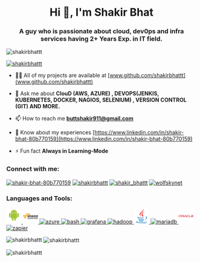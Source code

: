 <h1 align="center">Hi 👋, I'm Shakir Bhat</h1>
<h3 align="center">A guy who is passionate about cloud, dev0ps and infra services having 2+ Years Exp. in IT field.</h3>

<p align="left"> <img src="https://komarev.com/ghpvc/?username=shakirbhattt&label=Profile%20views&color=0e75b6&style=flat" alt="shakirbhattt" /> </p>

<p align="left"> <a href="https://github.com/ryo-ma/github-profile-trophy"><img src="https://github-profile-trophy.vercel.app/?username=shakirbhattt" alt="shakirbhattt" /></a> </p>

- 👨‍💻 All of my projects are available at [www.github.com/shakirbhattt](www.github.com/shakirbhattt)

- 💬 Ask me about **ClouD (AWS, AZURE) , DEVOPS(JENKIS, KUBERNETES, DOCKER, NAGIOS, SELENIUM) , VERSION CONTROL (GIT) AND MORE.**

- 📫 How to reach me **buttshakir911@gmail.com**

- 📄 Know about my experiences [https://www.linkedin.com/in/shakir-bhat-80b770159](https://www.linkedin.com/in/shakir-bhat-80b770159)

- ⚡ Fun fact **Always in Learning-Mode**

<h3 align="left">Connect with me:</h3>
<p align="left">
<a href="https://linkedin.com/in/shakir-bhat-80b770159" target="blank"><img align="center" src="https://raw.githubusercontent.com/rahuldkjain/github-profile-readme-generator/master/src/images/icons/Social/linked-in-alt.svg" alt="shakir-bhat-80b770159" height="30" width="40" /></a>
<a href="https://fb.com/shakirbhattt" target="blank"><img align="center" src="https://raw.githubusercontent.com/rahuldkjain/github-profile-readme-generator/master/src/images/icons/Social/facebook.svg" alt="shakirbhattt" height="30" width="40" /></a>
<a href="https://instagram.com/shakir_bhattt" target="blank"><img align="center" src="https://raw.githubusercontent.com/rahuldkjain/github-profile-readme-generator/master/src/images/icons/Social/instagram.svg" alt="shakir_bhattt" height="30" width="40" /></a>
<a href="https://www.youtube.com/c/wolfskynet" target="blank"><img align="center" src="https://raw.githubusercontent.com/rahuldkjain/github-profile-readme-generator/master/src/images/icons/Social/youtube.svg" alt="wolfskynet" height="30" width="40" /></a>
</p>

<h3 align="left">Languages and Tools:</h3>
<p align="left"> <a href="https://developer.android.com" target="_blank" rel="noreferrer"> <img src="https://raw.githubusercontent.com/devicons/devicon/master/icons/android/android-original-wordmark.svg" alt="android" width="40" height="40"/> </a> <a href="https://aws.amazon.com" target="_blank" rel="noreferrer"> <img src="https://raw.githubusercontent.com/devicons/devicon/master/icons/amazonwebservices/amazonwebservices-original-wordmark.svg" alt="aws" width="40" height="40"/> </a> <a href="https://azure.microsoft.com/en-in/" target="_blank" rel="noreferrer"> <img src="https://www.vectorlogo.zone/logos/microsoft_azure/microsoft_azure-icon.svg" alt="azure" width="40" height="40"/> </a> <a href="https://www.gnu.org/software/bash/" target="_blank" rel="noreferrer"> <img src="https://www.vectorlogo.zone/logos/gnu_bash/gnu_bash-icon.svg" alt="bash" width="40" height="40"/> </a> <a href="https://grafana.com" target="_blank" rel="noreferrer"> <img src="https://www.vectorlogo.zone/logos/grafana/grafana-icon.svg" alt="grafana" width="40" height="40"/> </a> <a href="https://hadoop.apache.org/" target="_blank" rel="noreferrer"> <img src="https://www.vectorlogo.zone/logos/apache_hadoop/apache_hadoop-icon.svg" alt="hadoop" width="40" height="40"/> </a> <a href="https://www.java.com" target="_blank" rel="noreferrer"> <img src="https://raw.githubusercontent.com/devicons/devicon/master/icons/java/java-original.svg" alt="java" width="40" height="40"/> </a> <a href="https://mariadb.org/" target="_blank" rel="noreferrer"> <img src="https://www.vectorlogo.zone/logos/mariadb/mariadb-icon.svg" alt="mariadb" width="40" height="40"/> </a> <a href="https://www.oracle.com/" target="_blank" rel="noreferrer"> <img src="https://raw.githubusercontent.com/devicons/devicon/master/icons/oracle/oracle-original.svg" alt="oracle" width="40" height="40"/> </a> <a href="https://zapier.com" target="_blank" rel="noreferrer"> <img src="https://www.vectorlogo.zone/logos/zapier/zapier-icon.svg" alt="zapier" width="40" height="40"/> </a> </p>

<p><img align="left" src="https://github-readme-stats.vercel.app/api/top-langs?username=shakirbhattt&show_icons=true&locale=en&layout=compact" alt="shakirbhattt" /></p>

<p>&nbsp;<img align="center" src="https://github-readme-stats.vercel.app/api?username=shakirbhattt&show_icons=true&locale=en" alt="shakirbhattt" /></p>

<p><img align="center" src="https://github-readme-streak-stats.herokuapp.com/?user=shakirbhattt&" alt="shakirbhattt" /></p>

